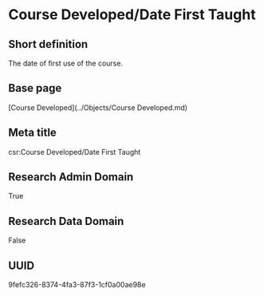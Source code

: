 # Course Developed/Date First Taught
## Short definition
The date of first use of the course.
## Base page
[Course Developed](../Objects/Course Developed.md)
## Meta title
csr:Course Developed/Date First Taught
## Research Admin Domain
True
## Research Data Domain
False
## UUID
9fefc326-8374-4fa3-87f3-1cf0a00ae98e
